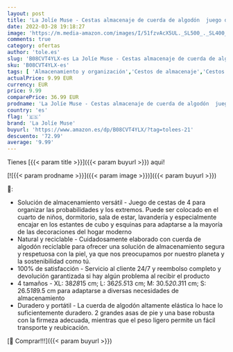 ```yaml
---
layout: post
title: 'La Jolíe Muse - Cestas almacenaje de cuerda de algodón  juego de cajas de almacenaje  cestas almacenaje bebe  cestas baño  cesta Juguetes  Blanco y verde claro'
date: 2022-03-28 19:18:27
image: 'https://m.media-amazon.com/images/I/51fzvAcX5UL._SL500_._SL400_.jpg'
comments: true
category: ofertas
author: 'tole.es'
slug: 'B08CVT4YLX-es La Jolíe Muse - Cestas almacenaje de cuerda de algodón...'
sku: 'B08CVT4YLX-es'
tags: [ 'Almacenamiento y organización','Cestos de almacenaje','Cestos para colgar','Cestos y cubos','Hogar y cocina','bebe','la jolíe muse', ]
actualPrice: 9.99 EUR
currency: EUR
price: 9.99
comparePrice: 36.99 EUR
prodname: 'La Jolíe Muse - Cestas almacenaje de cuerda de algodón  juego de cajas de almacenaje  cestas almacenaje bebe  cestas baño  cesta Juguetes  Blanco y verde claro'
country: 'es'
flag: '🇪🇸'
brand: 'La Jolíe Muse'
buyurl: 'https://www.amazon.es/dp/B08CVT4YLX/?tag=tolees-21'
descuento: '72.99'
average: '9.99'
---
```


Tienes [{{< param title >}}]({{< param buyurl >}}) aqui!

[![{{< param prodname >}}]({{< param image >}})]({{< param buyurl >}})

🔎:

- Solución de almacenamiento versátil - Juego de cestas de 4 para organizar las probabilidades y los extremos. Puede ser colocado en el cuarto de niños, dormitorio, sala de estar, lavandería y especialmente encajar en los estantes de cubo y esquinas para adaptarse a la mayoría de las decoraciones del hogar moderno
- Natural y reciclable - Cuidadosamente elaborado con cuerda de algodón reciclable para ofrecer una solución de almacenamiento segura y respetuosa con la piel, ya que nos preocupamos por nuestro planeta y la sostenibilidad como tú.
- 100% de satisfacción - Servicio al cliente 24/7 y reembolso completo y devolución garantizada si hay algún problema al recibir el producto
- 4 tamaños - XL: 38*28*15 cm; L: 36*25.5*13 cm; M: 30.5*20.3*11 cm; S: 26.5*18*9.5 cm para adaptarse a diversas necesidades de almacenamiento
- Duradero y portátil - La cuerda de algodón altamente elástica lo hace lo suficientemente duradero. 2 grandes asas de pie y una base robusta con la firmeza adecuada, mientras que el peso ligero permite un fácil transporte y reubicación.

[🛒 Comprar!!!]({{< param buyurl >}})

